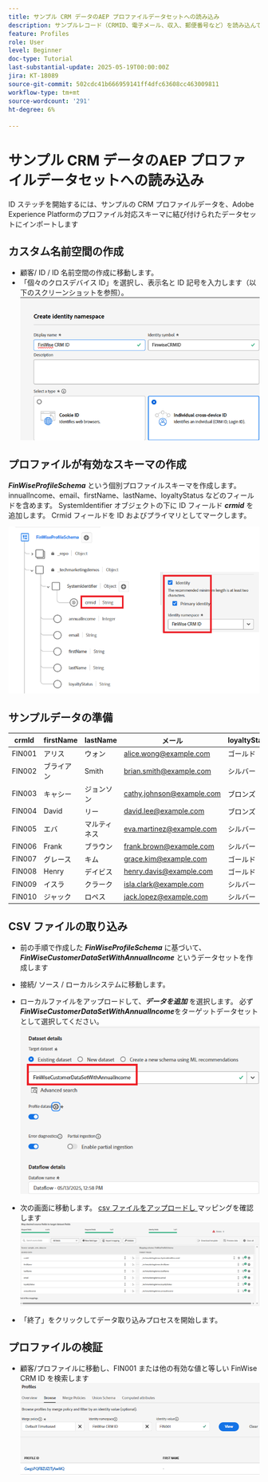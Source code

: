 ```yaml
---
title: サンプル CRM データのAEP プロファイルデータセットへの読み込み
description: サンプルレコード（CRMID、電子メール、収入、郵便番号など）を読み込んで、ECID などの共有識別子に基づいて、AEPがそれらのプロファイルを匿名 web 訪問者と正しくステッチできるかどうかを検証します。
feature: Profiles
role: User
level: Beginner
doc-type: Tutorial
last-substantial-update: 2025-05-19T00:00:00Z
jira: KT-18089
source-git-commit: 502cdc41b666959141ff4dfc63608cc463009811
workflow-type: tm+mt
source-wordcount: '291'
ht-degree: 6%

---
```


# サンプル CRM データのAEP プロファイルデータセットへの読み込み

ID ステッチを開始するには、サンプルの CRM プロファイルデータを、Adobe Experience Platformのプロファイル対応スキーマに結び付けられたデータセットにインポートします

## カスタム名前空間の作成

* 顧客/ ID / ID 名前空間の作成に移動します。
* 「個々のクロスデバイス ID」を選択し、表示名と ID 記号を入力します（以下のスクリーンショットを参照）。
  ![custom-namespace](assets/custom-namespace.png)

## プロファイルが有効なスキーマの作成

**_FinWiseProfileSchema_** という個別プロファイルスキーマを作成します。 innualIncome、email、firstName、lastName、loyaltyStatus などのフィールドを含めます。
SystemIdentifier オブジェクトの下に ID フィールド **_crmid_** を追加します。 Crmid フィールドを ID およびプライマリとしてマークします。


![profile-schema](assets/finwise-profile-schema.png)

## サンプルデータの準備

| crmId | firstName | lastName | メール | loyaltyStatus | annualIncome |
|--------|-----------|----------|---------------------------|---------------|--------------|
| FIN001 | アリス | ウォン | alice.wong@example.com | ゴールド | 336104 |
| FIN002 | ブライアン | Smith | brian.smith@example.com | シルバー | 191065 |
| FIN003 | キャシー | ジョンソン | cathy.johnson@example.com | ブロンズ | 117015 |
| FIN004 | David | リー | david.lee@example.com | ブロンズ | 61869 |
| FIN005 | エバ | マルティネス | eva.martinez@example.com | シルバー | 191371 |
| FIN006 | Frank | ブラウン | frank.brown@example.com | シルバー | 196132 |
| FIN007 | グレース | キム | grace.kim@example.com | ゴールド | 309851 |
| FIN008 | Henry | デイビス | henry.davis@example.com | ゴールド | 318378 |
| FIN009 | イスラ | クラーク | isla.clark@example.com | シルバー | 181776 |
| FIN010 | ジャック | ロペス | jack.lopez@example.com | シルバー | 186643 |

## CSV ファイルの取り込み

* 前の手順で作成した **_FinWiseProfileSchema_** に基づいて、**_FinWiseCustomerDataSetWithAnnualIncome_** というデータセットを作成します

* 接続/ ソース / ローカルシステムに移動します。
* ローカルファイルをアップロードして、**_データを追加_** を選択します。 必ず _&#x200B;**FinWiseCustomerDataSetWithAnnualIncome**&#x200B;_ をターゲットデータセットとして選択してください。
  ![ingest-csv](assets/ingest-csv-into-dataset.png)
* 次の画面に移動します。 [csv ファイルをアップロードし ](assets/sample_crm_data.csv) マッピングを確認します
  ![ マッピング ](assets/mappings.png)

* 「終了」をクリックしてデータ取り込みプロセスを開始します。

## プロファイルの検証

* 顧客/プロファイルに移動し、FIN001 または他の有効な値と等しい FinWise CRM ID を検索します
  ![verify-profile](assets/verify-profiles.png)
